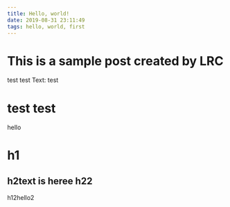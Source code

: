 ```yaml
---
title: Hello, world!
date: 2019-08-31 23:11:49
tags: hello, world, first
---
```


# This is a sample post created by LRC
test test
Text: test
# test test
<p>hello<h1>h1<h2>h2<text>text is heree</text> h22</h2>h12</h1>hello2</p>
